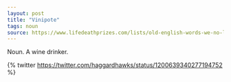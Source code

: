 ```yaml
---
layout: post
title: "Vinipote"
tags: noun
source: https://www.lifedeathprizes.com/lists/old-english-words-we-no-longer-use-17935
---
```

Noun. A wine drinker.

{% twitter https://twitter.com/haggardhawks/status/1200639340277194752 %}
